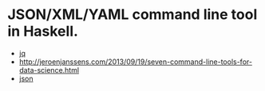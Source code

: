 # JSON/XML/YAML command line tool in Haskell.

- [jq](http://stedolan.github.io/jq/)
- <http://jeroenjanssens.com/2013/09/19/seven-command-line-tools-for-data-science.html>
- [json](http://trentm.com/json/)
